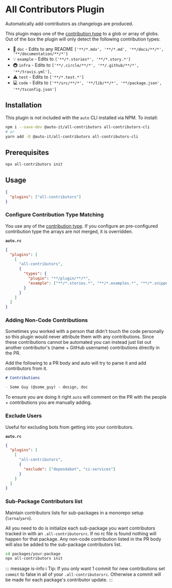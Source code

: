 # All Contributors Plugin

Automatically add contributors as changelogs are produced.

This plugin maps one of the [contribution type](vhttps://allcontributors.org/docs/en/emoji-key) to a glob or array of globs.
Out of the box the plugin will only detect the following contribution types:

- 📖 `doc` - Edits to any README `['**/*.mdx', '**/*.md', '**/docs/**/*', '**/documentation/**/*']`
- 💡 `example` - Edits to `['**/*.stories*', '**/*.story.*']`
- 🚇 `infra` - Edits to `['**/.circle/**/*', '**/.github/**/*', '**/travis.yml'],`
- ⚠️ `test` - Edits to `['**/*.test.*']`
- 💻 `code` - Edits to `['**/src/**/*', '**/lib/**/*', '**/package.json', '**/tsconfig.json']`

## Installation

This plugin is not included with the `auto` CLI installed via NPM. To install:

```sh
npm i --save-dev @auto-it/all-contributors all-contributors-cli
# or
yarn add -D @auto-it/all-contributors all-contributors-cli
```

## Prerequisites

```sh
npx all-contributors init
```

## Usage

```json
{
  "plugins": ["all-contributors"]
}
```

### Configure Contribution Type Matching

You use any of the [contribution type](vhttps://allcontributors.org/docs/en/emoji-key).
If you configure an pre-configured contribution type the arrays are not merged, it is overridden.

**`auto.rc`**

```json
{
  "plugins": [
    [
      "all-contributors",
      {
        "types": {
          "plugin": "**/plugin/**/*",
          "example": ["**/*.stories.*", "**/*.examples.*", "**/*.snippet.*"]
        }
      }
    ]
  ]
}
```

### Adding Non-Code Contributions

Sometimes you worked with a person that didn't touch the code personally so this plugin would never attribute them with any contributions.
Since these contributions cannot be automated you can instead just list out another contributor's (name + GitHub username) contributions directly in the PR.

Add the following to a PR body and auto will try to parse it and add contributors from it.

```md
# Contributions

- Some Guy (@some_guy) - design, doc
```

To ensure you are doing it right `auto` will comment on the PR with the people + contributions you are manually adding.

### Exclude Users

Useful for excluding bots from getting into your contributors.

**`auto.rc`**

```json
{
  "plugins": [
    [
      "all-contributors",
      {
        "exclude": ["dependabot", "ci-services"]
      }
    ]
  ]
}
```

### Sub-Package Contributors list

Maintain contributors lists for sub-packages in a monorepo setup (`lerna`/`yarn`).

All you need to do is initialize each sub-package you want contributors tracked in with an `.all-contributorsrc`. If no rc file is found nothing will happen for that package. Any non-code contribution listed in the PR body will also be added to the sub-package contributors list.

```sh
cd packages/your-package
npx all-contributors init
```

::: message is-info
ℹ️ Tip: If you only want 1 commit for new contributions set `commit` to false in all of your `.all-contributorsrc`. Otherwise a commit will be made for each package's contributor update.
:::
